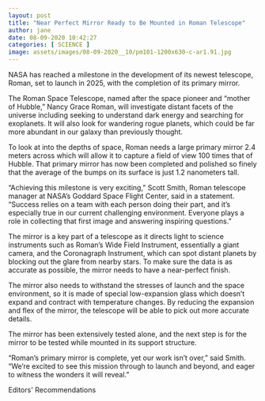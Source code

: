 ```yaml
---
layout: post
title: "Near Perfect Mirror Ready to Be Mounted in Roman Telescope"
author: jane 
date: 08-09-2020 10:42:27 
categories: [ SCIENCE ] 
image: assets/images/08-09-2020__10/pm101-1200x630-c-ar1.91.jpg
---
```

NASA has reached a milestone in the development of its newest telescope, Roman, set to launch in 2025, with the completion of its primary mirror.

The Roman Space Telescope, named after the space pioneer and “mother of Hubble,” Nancy Grace Roman, will investigate distant facets of the universe including seeking to understand dark energy and searching for exoplanets. It will also look for wandering rogue planets, which could be far more abundant in our galaxy than previously thought.

To look at into the depths of space, Roman needs a large primary mirror 2.4 meters across which will allow it to capture a field of view 100 times that of Hubble. That primary mirror has now been completed and polished so finely that the average of the bumps on its surface is just 1.2 nanometers tall.

“Achieving this milestone is very exciting,” Scott Smith, Roman telescope manager at NASA’s Goddard Space Flight Center, said in a statement. “Success relies on a team with each person doing their part, and it’s especially true in our current challenging environment. Everyone plays a role in collecting that first image and answering inspiring questions.”

The mirror is a key part of a telescope as it directs light to science instruments such as Roman’s Wide Field Instrument, essentially a giant camera, and the Coronagraph Instrument, which can spot distant planets by blocking out the glare from nearby stars. To make sure the data is as accurate as possible, the mirror needs to have a near-perfect finish.

The mirror also needs to withstand the stresses of launch and the space environment, so it is made of special low-expansion glass which doesn’t expand and contract with temperature changes. By reducing the expansion and flex of the mirror, the telescope will be able to pick out more accurate details.

The mirror has been extensively tested alone, and the next step is for the mirror to be tested while mounted in its support structure.

“Roman’s primary mirror is complete, yet our work isn’t over,” said Smith. “We’re excited to see this mission through to launch and beyond, and eager to witness the wonders it will reveal.”

Editors' Recommendations